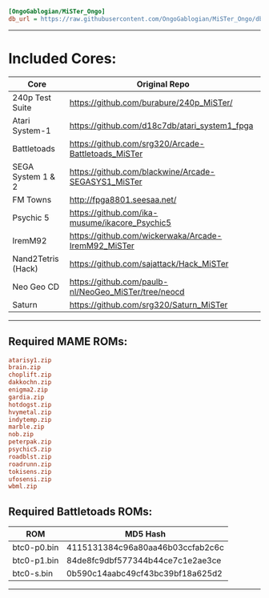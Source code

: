 ```ini
[OngoGablogian/MiSTer_Ongo]
db_url = https://raw.githubusercontent.com/OngoGablogian/MiSTer_Ongo/db/db.json.zip
```
----

# Included Cores:
| Core | Original Repo |
| --- | --- |
| 240p Test Suite    | https://github.com/burabure/240p_MiSTer/             |
| Atari System-1     | https://github.com/d18c7db/atari_system1_fpga        |
| Battletoads        | https://github.com/srg320/Arcade-Battletoads_MiSTer  |
| SEGA System 1 & 2  | https://github.com/blackwine/Arcade-SEGASYS1_MiSTer  |
| FM Towns           | http://fpga8801.seesaa.net/                          |
| Psychic 5          | https://github.com/ika-musume/ikacore_Psychic5       |
| IremM92            | https://github.com/wickerwaka/Arcade-IremM92_MiSTer  |
| Nand2Tetris (Hack) | https://github.com/sajattack/Hack_MiSTer             |
| Neo Geo CD         | https://github.com/paulb-nl/NeoGeo_MiSTer/tree/neocd |
| Saturn             | https://github.com/srg320/Saturn_MiSTer              |

----

## Required MAME ROMs:
```ini
atarisy1.zip
brain.zip
choplift.zip
dakkochn.zip
enigma2.zip
gardia.zip
hotdogst.zip
hvymetal.zip
indytemp.zip
marble.zip
nob.zip
peterpak.zip
psychic5.zip
roadblst.zip
roadrunn.zip
tokisens.zip
ufosensi.zip
wbml.zip
```

## Required Battletoads ROMs:
| ROM | MD5 Hash |
| --- | --- |
| btc0-p0.bin | 4115131384c96a80aa46b03ccfab2c6c |
| btc0-p1.bin | 84de8fc9dbf577344b44ce7c1e2ae3ce |
| btc0-s.bin  | 0b590c14aabc49cf43bc39bf18a625d2 |

----
